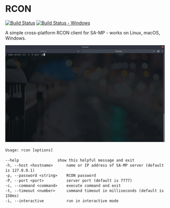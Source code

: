 RCON
====

[![Build Status][build_status]][build]
[![Build Status - Windows][build_status_win]][build_win]

A simple cross-platform RCON client for SA-MP - works on Linux, macOS, Windows.

![Demo](demo.gif)

```
Usage: rcon [options]

--help                 show this helpful message and exit
-h, --host <hostname>      name or IP address of SA-MP server (default is 127.0.0.1)
-p, --password <string>    RCON password
-P, --port <port>          server port (default is 7777)
-c, --command <command>    execute command and exit
-t, --timeout <number>     command timeout in milliseconds (default is 150ms)
-i, --interactive          run in interactive mode
```

[build]: https://travis-ci.org/Zeex/samp-rcon
[build_status]: https://travis-ci.org/Zeex/samp-rcon.svg?branch=master
[build_win]: https://ci.appveyor.com/project/Zeex/samp-rcon/branch/master
[build_status_win]: https://ci.appveyor.com/api/projects/status/q787ukgn4jcn2ct1/branch/master?svg=true
